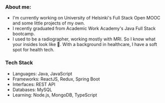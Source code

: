 ### About me:

- I'm currently working on University of Helsinki's Full Stack Open MOOC and some little projects of my own. 
- I recently graduated from Academic Work Academy's Java Full Stack bootcamp. 
- I used to be a radiographer, working mostly with MRI. So I know what your insides look like 🩻. With a background in healthcare, I have a soft spot for health tech.

### Tech Stack

- Languages: Java, JavaScript
- Frameworks: ReactJS, Redux, Spring Boot
- Interfaces: REST API
- Databases: MySQL
- Learning: Node.js, MongoDB, TypeScript 



<!--
**JohannaJyrkinen/JohannaJyrkinen** is a ✨ _special_ ✨ repository because its `README.md` (this file) appears on your GitHub profile.

Here are some ideas to get you started:

- 🔭 I’m currently working on ...
- 🌱 I’m currently learning ...
- 👯 I’m looking to collaborate on ...
- 🤔 I’m looking for help with ...
- 💬 Ask me about ...
- 📫 How to reach me: ...
- 😄 Pronouns: ...
- ⚡ Fun fact: ...
-->
